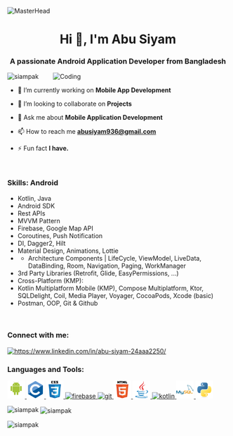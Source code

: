 ![MasterHead](https://4.bp.blogspot.com/-6vGvy4vCcvE/Xdcwnaf7XzI/AAAAAAAANZM/Io2mm8SXjmUVCo60byOn-XpLUpn54nizACLcBGAsYHQ/s1600/image1.gif)
<h1 align="center">Hi 👋, I'm Abu Siyam</h1>
<h3 align="center">A passionate Android Application Developer from Bangladesh</h3>
<img align="right" alt="Coding" width="400" src="https://i.pinimg.com/originals/81/17/8b/81178b47a8598f0c81c4799f2cdd4057.gif">

<p align="left"> <img src="https://komarev.com/ghpvc/?username=siampak&label=Profile%20views&color=0e75b6&style=flat" alt="siampak" /> </p>

- 🔭 I’m currently working on **Mobile App Development**

- 👯 I’m looking to collaborate on **Projects**

- 💬 Ask me about **Mobile Application Development**

- 📫 How to reach me **abusiyam936@gmail.com**

- ⚡ Fun fact **I have.**

  <br>
  
<h3 align="left"> Skills: Android</h3>


- Kotlin, Java
- Android SDK
- Rest APIs
- MVVM Pattern
- Firebase, Google Map API
- Coroutines, Push Notification
- DI, Dagger2, Hilt
- Material Design, Animations, Lottie
- - Architecture Components | LifeCycle, ViewModel, LiveData, DataBinding, Room, Navigation, Paging, WorkManager
- 3rd Party Libraries (Retrofit, Glide, EasyPermissions, ...)
- Cross-Platform (KMP):
- Kotlin Multiplatform Mobile (KMP),
Compose Multiplatform,
Ktor,
SQLDelight,
Coil, Media Player,
Voyager, CocoaPods, Xcode (basic)
- Postman, OOP, Git & Github 

<br>

<h3 align="left">Connect with me:</h3>
<p align="left">
<a href="https://linkedin.com/in/https://www.linkedin.com/in/abu-siyam-24aaa2250/" target="blank"><img align="center" src="https://raw.githubusercontent.com/rahuldkjain/github-profile-readme-generator/master/src/images/icons/Social/linked-in-alt.svg" alt="https://www.linkedin.com/in/abu-siyam-24aaa2250/" height="30" width="40" /></a>
</p>

<h3 align="left">Languages and Tools:</h3>
<p align="left"> <a href="https://developer.android.com" target="_blank" rel="noreferrer"> <img src="https://raw.githubusercontent.com/devicons/devicon/master/icons/android/android-original-wordmark.svg" alt="android" width="40" height="40"/> </a> <a href="https://www.cprogramming.com/" target="_blank" rel="noreferrer"> <img src="https://raw.githubusercontent.com/devicons/devicon/master/icons/c/c-original.svg" alt="c" width="40" height="40"/> </a> <a href="https://www.w3schools.com/css/" target="_blank" rel="noreferrer"> <img src="https://raw.githubusercontent.com/devicons/devicon/master/icons/css3/css3-original-wordmark.svg" alt="css3" width="40" height="40"/> </a> <a href="https://firebase.google.com/" target="_blank" rel="noreferrer"> <img src="https://www.vectorlogo.zone/logos/firebase/firebase-icon.svg" alt="firebase" width="40" height="40"/> </a> <a href="https://git-scm.com/" target="_blank" rel="noreferrer"> <img src="https://www.vectorlogo.zone/logos/git-scm/git-scm-icon.svg" alt="git" width="40" height="40"/> </a> <a href="https://www.w3.org/html/" target="_blank" rel="noreferrer"> <img src="https://raw.githubusercontent.com/devicons/devicon/master/icons/html5/html5-original-wordmark.svg" alt="html5" width="40" height="40"/> </a> <a href="https://www.java.com" target="_blank" rel="noreferrer"> <img src="https://raw.githubusercontent.com/devicons/devicon/master/icons/java/java-original.svg" alt="java" width="40" height="40"/> </a> <a href="https://kotlinlang.org" target="_blank" rel="noreferrer"> <img src="https://www.vectorlogo.zone/logos/kotlinlang/kotlinlang-icon.svg" alt="kotlin" width="40" height="40"/> </a> <a href="https://www.mysql.com/" target="_blank" rel="noreferrer"> <img src="https://raw.githubusercontent.com/devicons/devicon/master/icons/mysql/mysql-original-wordmark.svg" alt="mysql" width="40" height="40"/> </a> <a href="https://www.python.org" target="_blank" rel="noreferrer"> <img src="https://raw.githubusercontent.com/devicons/devicon/master/icons/python/python-original.svg" alt="python" width="40" height="40"/> </a> </p>

<p><img align="left" src="https://github-readme-stats.vercel.app/api/top-langs?username=siampak&show_icons=true&locale=en&layout=compact" alt="siampak" /></p>

<p>&nbsp;<img align="center" src="https://github-readme-stats.vercel.app/api?username=siampak&show_icons=true&locale=en" alt="siampak" /></p>

<p><img align="center" src="https://github-readme-streak-stats.herokuapp.com/?user=siampak&" alt="siampak" /></p>
